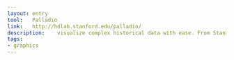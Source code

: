 ```yaml
---
layout: entry
tool:	Palladio
link:	http://hdlab.stanford.edu/palladio/
description:	visualize complex historical data with ease. From Stanford's Humanities + Design project
tags:
- graphics
---
```

